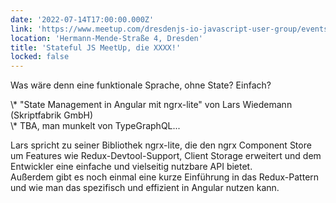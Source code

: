 ```yaml
---
date: '2022-07-14T17:00:00.000Z'
link: 'https://www.meetup.com/dresdenjs-io-javascript-user-group/events/wwdfrqydckbsb/'
location: 'Hermann-Mende-Straße 4, Dresden'
title: 'Stateful JS MeetUp, die XXXX!'
locked: false
---
```

Was wäre denn eine funktionale Sprache, ohne State? Einfach?

\\\* "State Management in Angular mit ngrx-lite" von Lars Wiedemann (Skriptfabrik GmbH)  
\\\* TBA, man munkelt von TypeGraphQL...

Lars spricht zu seiner Bibliothek ngrx-lite, die den ngrx Component Store um Features wie Redux-Devtool-Support, Client Storage erweitert und dem Entwickler eine einfache und vielseitig nutzbare API bietet.  
Außerdem gibt es noch einmal eine kurze Einführung in das Redux-Pattern und wie man das spezifisch und effizient in Angular nutzen kann.
